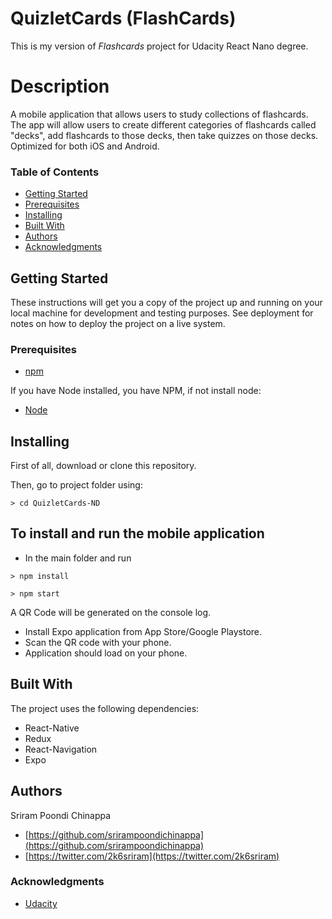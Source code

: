 # QuizletCards (FlashCards)
This is my version of *Flashcards* project for Udacity React Nano degree.

# Description
A mobile application that allows users to study collections of flashcards. The app will allow users to create different categories of flashcards called "decks", add flashcards to those decks, then take quizzes on those decks. Optimized for both iOS and Android.

### Table of Contents
* [Getting Started](#getting-started)
* [Prerequisites](#prerequisites)
* [Installing](#installing)
* [Built With](#built-with)
* [Authors](#authors)
* [Acknowledgments](#acknowledgments)

## Getting Started
These instructions will get you a copy of the project up and running on your local machine for development and testing purposes. See deployment for notes on how to deploy the project on a live system.

### Prerequisites
* [npm](https://www.npmjs.com/)

If you have Node installed, you have NPM, if not install node:

* [Node](https://nodejs.org/en/)


## Installing

First of all, download or clone this repository.

Then, go to project folder using:

```
> cd QuizletCards-ND
```

## To install and run the mobile application

- In the main folder and run

```
> npm install
```

```
> npm start
```

A QR Code will be generated on the console log.
- Install Expo application from App Store/Google Playstore. 
- Scan the QR code with your phone.
- Application should load on your phone.

## Built With

The project uses the following dependencies:

* React-Native
* Redux
* React-Navigation
* Expo

## Authors

Sriram Poondi Chinappa
* [https://github.com/srirampoondichinappa](https://github.com/srirampoondichinappa)
* [https://twitter.com/2k6sriram](https://twitter.com/2k6sriram)

### Acknowledgments
* [Udacity](https://www.udacity.com/)
